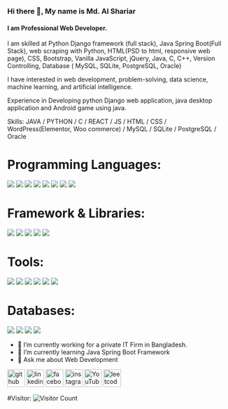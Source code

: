 ### Hi there 👋, My name is Md. Al Shariar
#### I am Professional Web Developer.

I am skilled at Python Django framework (full stack), Java Spring Boot(Full Stack), web scraping with Python, HTML(PSD to html, responsive web page), CSS, Bootstrap, Vanilla JavaScript, jQuery, Java, C, C++, Version Controlling, Database ( MySQL, SQLite, PostgreSQL, Oracle) 

I have interested in web development, problem-solving, data science, machine learning, and artificial intelligence.

Experience in Developing python Django web application, java desktop application and
Android game using java.

Skills: JAVA / PYTHON / C / REACT / JS / HTML / CSS / WordPress(Elementor, Woo commerce) / MySQL / SQLite / PostgreSQL / Oracle

# Programming Languages:
<p>
  <img src="https://img.shields.io/badge/Java-ED8B00?style=for-the-badge&logo=java&logoColor=white" />
  <img src="https://img.shields.io/badge/Python-3776AB?style=for-the-badge&logo=python&logoColor=white" />
  <img src="https://img.shields.io/badge/HTML5-E34F26?style=for-the-badge&logo=html5&logoColor=white" />
  <img src="https://img.shields.io/badge/CSS3-1572B6?style=for-the-badge&logo=css3&logoColor=white" />
  <img src="https://img.shields.io/badge/JavaScript-323330?style=for-the-badge&logo=javascript&logoColor=F7DF1E" />
  <img src="https://img.shields.io/badge/C-00599C?style=for-the-badge&logo=c&logoColor=white" />
  <img src="https://img.shields.io/badge/C%2B%2B-00599C?style=for-the-badge&logo=c%2B%2B&logoColor=white" />
  <img src="https://img.shields.io/badge/json-5E5C5C?style=for-the-badge&logo=json&logoColor=white" />
</p>

# Framework & Libraries:
<p>
  <img src="https://img.shields.io/badge/React-20232A?style=for-the-badge&logo=react&logoColor=61DAFB" />
  <img src="https://img.shields.io/badge/Bootstrap-563D7C?style=for-the-badge&logo=bootstrap&logoColor=white" />
  <img src="https://img.shields.io/badge/jQuery-0769AD?style=for-the-badge&logo=jquery&logoColor=white" />
  <img src="https://img.shields.io/badge/Django-092E20?style=for-the-badge&logo=django&logoColor=white" />
  <img src="https://img.shields.io/badge/Java Spring-ED8B00?style=for-the-badge&logo=java&logoColor=white" />
</p>

# Tools:
<p>
  <img src="https://img.shields.io/badge/Netbeans-%23575757.svg?&style=for-the-badge&logo=spring&logoColor=important" />
  <img src="https://img.shields.io/badge/Visual_Studio_Code-0078D4?style=for-the-badge&logo=visual%20studio%20code&logoColor=white" />
  <img src="https://img.shields.io/badge/Visual_Studio-5C2D91?style=for-the-badge&logo=visual%20studio&logoColor=white" />
  <img src="https://img.shields.io/badge/Atom-66595C?style=for-the-badge&logo=Atom&logoColor=white" />
  <img src="https://img.shields.io/badge/Eclipse-2C2255?style=for-the-badge&logo=eclipse&logoColor=white" />
  <img src="https://img.shields.io/badge/sublime_text-%23575757.svg?&style=for-the-badge&logo=sublime-text&logoColor=important" />
</p>

# Databases:
<p>
  <img src="https://img.shields.io/badge/Oracle-07405E?style=for-the-badge&logo=oracle&logoColor=white" />
  <img src="https://img.shields.io/badge/MySQL-00000F?style=for-the-badge&logo=mysql&logoColor=white" />
  <img src="https://img.shields.io/badge/PostgreSQL-316192?style=for-the-badge&logo=postgresql&logoColor=white" />
  <img src="https://img.shields.io/badge/SQLite-07405E?style=for-the-badge&logo=sqlite&logoColor=white" />
</p>

- 🔭 I’m currently working for a private IT Firm in Bangladesh. 
- 🌱 I’m currently learning Java Spring Boot Framework 
- 💬 Ask me about Web Development 


[<img src='https://cdn.jsdelivr.net/npm/simple-icons@3.0.1/icons/github.svg' alt='github' height='40'>](https://github.com/https://github.com/Shariarbup)  [<img src='https://cdn.jsdelivr.net/npm/simple-icons@3.0.1/icons/linkedin.svg' alt='linkedin' height='40'>](https://www.linkedin.com/in/https://www.linkedin.com/in/shariarbup//)  [<img src='https://cdn.jsdelivr.net/npm/simple-icons@3.0.1/icons/facebook.svg' alt='facebook' height='40'>](https://www.facebook.com/https://www.facebook.com/shariar058)  [<img src='https://cdn.jsdelivr.net/npm/simple-icons@3.0.1/icons/instagram.svg' alt='instagram' height='40'>](https://www.instagram.com/https://www.instagram.com/shariar0//)  [<img src='https://cdn.jsdelivr.net/npm/simple-icons@3.0.1/icons/youtube.svg' alt='YouTube' height='40'>](https://www.youtube.com/channel/https://www.youtube.com/channel/UC0XIb1eXWBNY1jXq_Rt9ZZA)  [<img src='https://cdn.jsdelivr.net/npm/simple-icons@3.0.1/icons/leetcode.svg' alt='leetcode' height='40'>](https://leetcode.com/Shariarbup/)  

#Visitor: ![Visitor Count](https://profile-counter.glitch.me/{Shariarbup}/count.svg)


